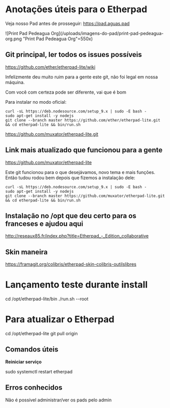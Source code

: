 <!-- TITLE: Como configuramos o Etherpad da plataforma ÁguasML -->
<!-- SUBTITLE: Algumas informações relevantes sobre nossa instalação do Etherpad no Pede Água Pad -->

# Anotações úteis para o Etherpad

Veja nosso Pad antes de prosseguir: https://pad.aguas.pad


![Print Pad Pedeagua Org](/uploads/imagens-do-pad/print-pad-pedeagua-org.png "Print Pad Pedeagua Org"=550x)


## Git principal, ler todos os issues possíveis

https://github.com/ether/etherpad-lite/wiki

Infelizmente deu muito ruim para a gente este git, não foi legal em nossa máquina.

Com você com certeza pode ser diferente, vai que é bom

Para instalar no modo oficial:


```text
curl -sL https://deb.nodesource.com/setup_9.x | sudo -E bash -
sudo apt-get install -y nodejs
git clone --branch master https://github.com/ether/etherpad-lite.git && cd etherpad-lite && bin/run.sh
```

https://github.com/muxator/etherpad-lite.git



## Link mais atualizado que funcionou para a gente

https://github.com/muxator/etherpad-lite

Este git funcionou para o que desejávamos, novo tema e mais funções. Então tudou rodou bem depois que fizemos a instalação dele:




```text
curl -sL https://deb.nodesource.com/setup_9.x | sudo -E bash -
sudo apt-get install -y nodejs
git clone --branch master https://github.com/muxator/etherpad-lite.git && cd etherpad-lite && bin/run.sh
```


## Instalação no /opt que deu certo para os franceses e ajudou aqui

http://reseaux85.fr/index.php?title=Etherpad_-_Edition_collaborative




## Skin maneira

https://framagit.org/colibris/etherpad-skin-colibris-outilslibres




# Lançamento teste durante install

cd /opt/etherpad-lite/bin
./run.sh --root




# Para atualizar o Etherpad
cd /opt/etherpad-lite
git pull origin




## Comandos úteis

**Reiniciar serviço**

sudo systemctl restart etherpad



## Erros conhecidos

Não é possível administrar/ver os pads pelo admin